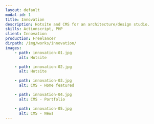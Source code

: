 ```yaml
---
layout: default
modal-id: 1
title: Innovation
description: Hotsite and CMS for an architecture/design studio.
skills: Actionscript, PHP
client: Innovation
production: Freelancer
dirpath: /img/works/innovation/
images:
    - path: innovation-01.jpg
      alt: Hotsite

    - path: innovation-02.jpg
      alt: Hotsite

    - path: innovation-03.jpg
      alt: CMS - Home featured

    - path: innovation-04.jpg
      alt: CMS - Portfolio

    - path: innovation-05.jpg
      alt: CMS - News
---
```

